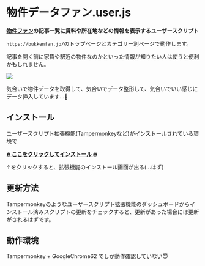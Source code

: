 # 物件データファン.user.js

**[物件ファン](https://bukkenfan.jp/)の記事一覧に賃料や所在地などの情報を表示するユーザースクリプト**

`https://bukkenfan.jp/`のトップページとカテゴリー別ページで動作します。

記事を開く前に家賃や駅近の物件なのかといった情報が知りたい人は使うと便利かもしれません。

![](https://user-images.githubusercontent.com/7282145/33759434-a2aee7de-dc45-11e7-96d7-f61da1ca847b.png)

気合いで物件データを取得して、気合いでデータ整形して、気合いでいい感じにデータ挿入しています…💪

## インストール

ユーザースクリプト拡張機能(Tampermonkeyなど)がインストールされている環境で

**[🔥 ここをクリックしてインストール 🔥](https://github.com/1natsu172/bukkendatafan.user.js/raw/master/bukkendatafan.user.js)**

↑をクリックすると、拡張機能のインストール画面が出る(…はず)

## 更新方法

Tampermonkeyのようなユーザースクリプト拡張機能のダッシュボードからインストール済みスクリプトの更新をチェックすると、更新があった場合には更新がされるはずです。

## 動作環境

Tampermonkey + GoogleChrome62 でしか動作確認していない😇
